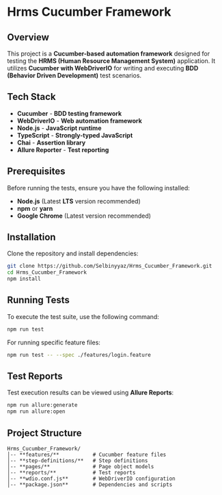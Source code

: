 # **Hrms Cucumber Framework**

## **Overview**
This project is a **Cucumber-based automation framework** designed for testing the **HRMS (Human Resource Management System)** application. It utilizes **Cucumber with WebDriverIO** for writing and executing **BDD (Behavior Driven Development)** test scenarios.

## **Tech Stack**
- **Cucumber** - **BDD testing framework**
- **WebDriverIO** - **Web automation framework**
- **Node.js** - **JavaScript runtime**
- **TypeScript** - **Strongly-typed JavaScript**
- **Chai** - **Assertion library**
- **Allure Reporter** - **Test reporting**

## **Prerequisites**
Before running the tests, ensure you have the following installed:
- **Node.js** (Latest **LTS** version recommended)
- **npm** or **yarn**
- **Google Chrome** (Latest version recommended)

## **Installation**
Clone the repository and install dependencies:
```sh
git clone https://github.com/Selbinyyaz/Hrms_Cucumber_Framework.git
cd Hrms_Cucumber_Framework
npm install
```

## **Running Tests**
To execute the test suite, use the following command:
```sh
npm run test
```
For running specific feature files:
```sh
npm run test -- --spec ./features/login.feature
```

## **Test Reports**
Test execution results can be viewed using **Allure Reports**:
```sh
npm run allure:generate
npm run allure:open
```

## **Project Structure**
```
Hrms_Cucumber_Framework/
│-- **features/**           # Cucumber feature files
│-- **step-definitions/**   # Step definitions
│-- **pages/**              # Page object models
│-- **reports/**            # Test reports
│-- **wdio.conf.js**        # WebDriverIO configuration
│-- **package.json**        # Dependencies and scripts
```



